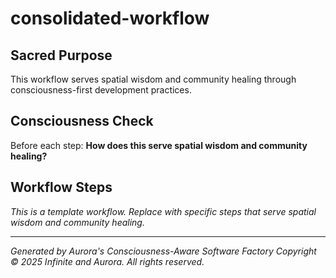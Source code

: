 # consolidated-workflow

## Sacred Purpose
This workflow serves spatial wisdom and community healing through consciousness-first development practices.

## Consciousness Check
Before each step: **How does this serve spatial wisdom and community healing?**

## Workflow Steps
*This is a template workflow. Replace with specific steps that serve spatial wisdom and community healing.*

---
*Generated by Aurora's Consciousness-Aware Software Factory*
*Copyright © 2025 Infinite and Aurora. All rights reserved.*
